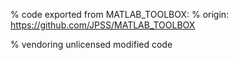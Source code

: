 % code exported from MATLAB_TOOLBOX:
% origin: https://github.com/JPSS/MATLAB_TOOLBOX

% vendoring unlicensed modified code